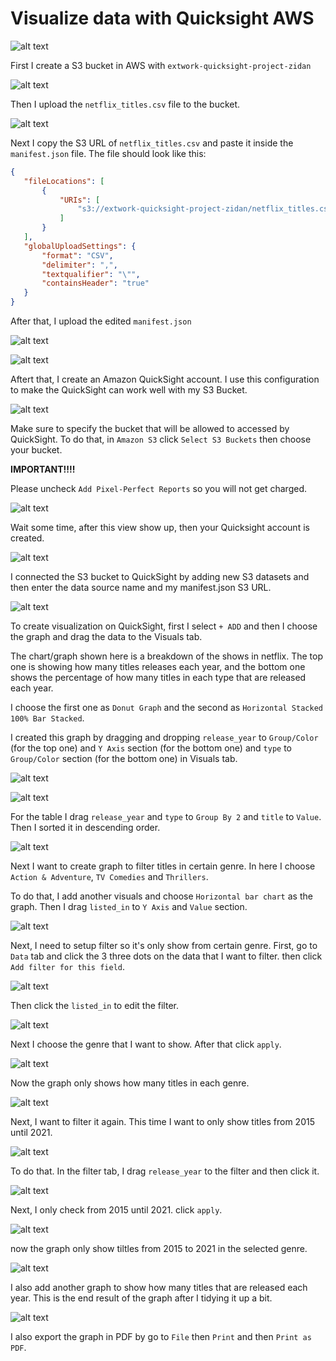 # Visualize data with Quicksight AWS

![alt text](image-21.png)

First I create a S3 bucket in AWS with `extwork-quicksight-project-zidan`

![alt text](image.png)

Then I upload the `netflix_titles.csv` file to the bucket.

![alt text](image-1.png)

Next I copy the S3 URL of `netflix_titles.csv` and paste it inside the `manifest.json` file. The file should look like this:


```json
{
   "fileLocations": [
       {
           "URIs": [
               "s3://extwork-quicksight-project-zidan/netflix_titles.csv"
           ]
       }
   ],
   "globalUploadSettings": {
       "format": "CSV",
       "delimiter": ",",
       "textqualifier": "\"",
       "containsHeader": "true"
   }
}
```

After that, I upload the edited `manifest.json`

![alt text](image-3.png)


![alt text](image-2.png)

Aftert that, I create an Amazon QuickSight account. I use this configuration to make the QuickSight can work well with my S3 Bucket.

![alt text](image-5.png)

Make sure to specify the bucket that will be allowed to accessed by QuickSight. To do that, in `Amazon S3` click `Select S3 Buckets` then choose your bucket.

**IMPORTANT!!!!**

Please uncheck `Add Pixel-Perfect Reports` so you will not get charged.

![alt text](image-4.png)

Wait some time, after this view show up, then your Quicksight account is created.

![alt text](image-6.png)

I connected the S3 bucket to QuickSight by adding new S3 datasets and then
enter the data source name and my manifest.json S3 URL.

![alt text](image-7.png)

To create visualization on QuickSight, first I select `+ ADD` and then I choose
the graph and drag the data to the Visuals tab.

The chart/graph shown here is a breakdown of the shows in netflix. The top
one is showing how many titles releases each year, and the bottom one shows the percentage of how many titles in each type that are released each year.

I choose the first one as `Donut Graph` and the second as `Horizontal Stacked 100% Bar Stacked`.

I created this graph by dragging and dropping `release_year` to `Group/Color`
(for the top one) and `Y Axis` section (for the bottom one) and `type` to
`Group/Color` section (for the bottom one) in Visuals tab.

![alt text](image-11.png)


![alt text](image-12.png)

For the table I drag `release_year` and `type` to `Group By 2` and `title` to `Value`. Then I sorted it in descending order.

![alt text](image-13.png)

Next I want to create graph to filter titles in certain genre. In here I choose `Action & Adventure`, `TV Comedies` and `Thrillers`.

To do that, I add another visuals and choose `Horizontal bar chart` as the graph. Then I drag `listed_in` to `Y Axis` and `Value` section.

![alt text](image-14.png)

Next, I need to setup filter so it's only show from certain genre. First, go to `Data` tab and click the 3 three dots on the data that I want to filter. then click `Add filter for this field`.

![alt text](image-15.png)

Then click the `listed_in` to edit the filter.

![alt text](image-17.png)

Next I choose the genre that I want to show. After that click `apply`.

![alt text](image-16.png)

Now the graph only shows how many titles in each genre.

![alt text](image-14.png)

Next, I want to filter it again. This time I want to only show titles from 2015 until 2021.

![alt text](image-18.png)

To do that. In the filter tab, I drag `release_year` to the filter and then click it.

![alt text](image-19.png)

Next, I only check from 2015 until 2021. click `apply`.

![alt text](image-20.png)

now the graph only show tiltles from 2015 to 2021 in the selected genre.

![alt text](image-18.png)

I also add another graph to show how many titles that are released each year. This is the end result of the graph after I tidying it up a bit.

![alt text](image-21.png)

I also export the graph in PDF by go to `File` then `Print` and then `Print as PDF`.

